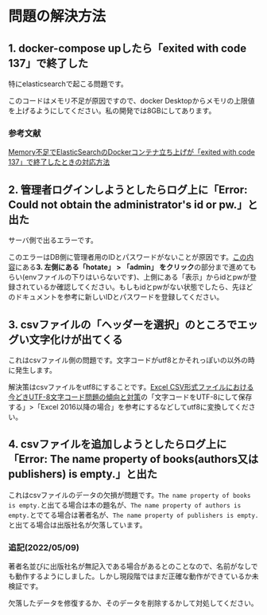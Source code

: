 # 問題の解決方法

## 1. docker-compose upしたら「exited with code 137」で終了した

特にelasticsearchで起こる問題です。

このコードはメモリ不足が原因ですので、docker Desktopからメモリの上限値を上げるようにしてください。私の開発では8GBにしてあります。

### 参考文献

[Memory不足でElasticSearchのDockerコンテナ立ち上げが「exited with code 137」で終了したときの対応方法](https://qiita.com/virtual_techX/items/50383184ff2e2e366e33)

## 2. 管理者ログインしようとしたらログ上に「Error: Could not obtain the administrator's id or pw.」と出た

サーバ側で出るエラーです。

このエラーはDB側に管理者用のIDとパスワードがないことが原因です。[この内容](./how-to-use.md)にある**3. 左側にある「hotate」 > 「admin」 をクリック**の部分まで進めてもらい(envファイルの下りはいらないです)、上側にある「表示」からidとpwが登録されているか確認してください。もしもidとpwがない状態でしたら、先ほどのドキュメントを参考に新しいIDとパスワードを登録してください。

## 3. csvファイルの「ヘッダーを選択」のところでエッグい文字化けが出てくる

これはcsvファイル側の問題です。文字コードがutf8とかそれっぽいの以外の時に発生します。

解決策はcsvファイルをutf8にすることです。[Excel CSV形式ファイルにおける今どきUTF-8文字コード問題の傾向と対策](https://atmarkit.itmedia.co.jp/ait/articles/2112/20/news026.html)の「文字コードをUTF-8にして保存する」>「Excel 2016以降の場合」を参考にするなどしてutf8に変換してください。

## 4. csvファイルを追加しようとしたらログ上に「Error: The name property of books(authors又はpublishers) is empty.」と出た

これはcsvファイルのデータの欠損が問題です。`The name property of books is empty.`と出てる場合は本の題名が、`The name property of authors is empty.`とでてる場合は著者名が、`The name property of publishers is empty.`と出てる場合は出版社名が欠落しています。

### 追記(2022/05/09)

著者名並びに出版社名が無記入である場合があるとのことなので、名前がなしでも動作するようにしました。しかし現段階ではまだ正確な動作ができているか未検証です。

欠落したデータを修復するか、そのデータを削除するかして対処してください。